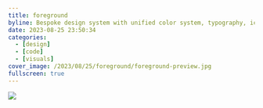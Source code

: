 ```yaml
---
title: foreground
byline: Bespoke design system with unified color system, typography, iconography, components, and UX patterns
date: 2023-08-25 23:50:34
categories:
  - [design]
  - [code]
  - [visuals]
cover_image: /2023/08/25/foreground/foreground-preview.jpg
fullscreen: true
---
```


[![](foreground.jpg)](foreground.jpg)
